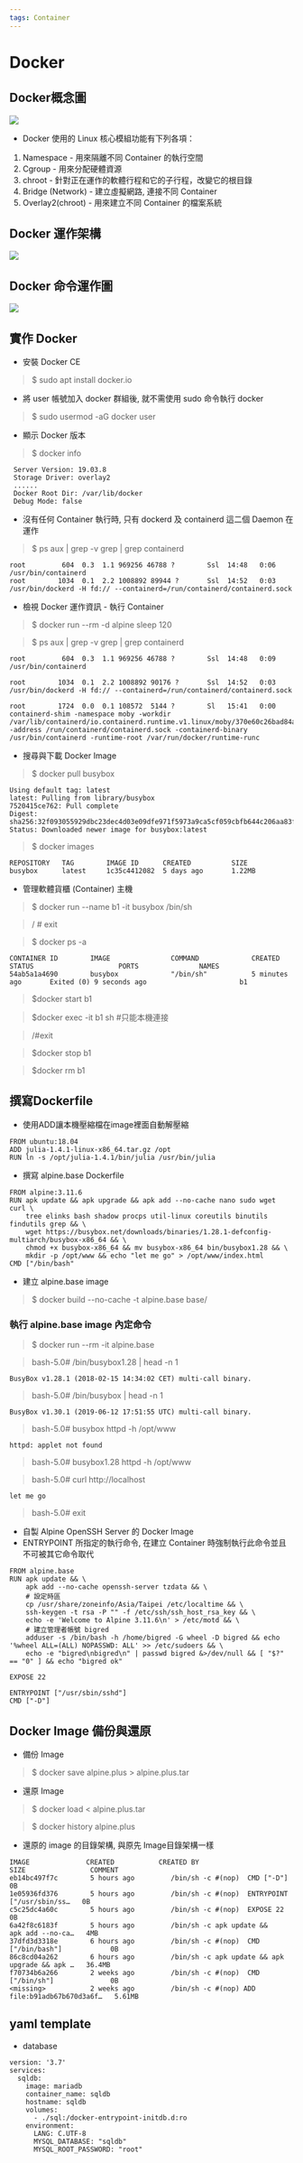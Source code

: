 ```yaml
---
tags: Container
---
```

# Docker
## Docker概念圖
![](https://i.imgur.com/DLpqRA0.png)
- Docker 使用的 Linux 核心模組功能有下列各項：
1. Namespace - 用來隔離不同 Container 的執行空間
2. Cgroup - 用來分配硬體資源
3. chroot - 針對正在運作的軟體行程和它的子行程，改變它的根目錄
4. Bridge (Network) - 建立虛擬網路, 連接不同 Container 
5. Overlay2(chroot) - 用來建立不同 Container 的檔案系統
## Docker  運作架構
![](https://i.imgur.com/GmU7xuH.png)


##  Docker 命令運作圖
![](https://i.imgur.com/8PSmHM0.png)
## 實作 Docker
- 安裝 Docker CE
> $ sudo  apt  install  docker.io
- 將 user 帳號加入 docker 群組後, 就不需使用 sudo 命令執行 docker
> $ sudo  usermod  -aG  docker user
- 顯示 Docker 版本
>$ docker info
```
 Server Version: 19.03.8
 Storage Driver: overlay2
 ......
 Docker Root Dir: /var/lib/docker
 Debug Mode: false
```
- 沒有任何 Container 執行時, 只有 dockerd 及 containerd 這二個 Daemon 在運作
> $ ps aux | grep -v grep | grep containerd
```
root         604  0.3  1.1 969256 46788 ?        Ssl  14:48   0:06 /usr/bin/containerd
root        1034  0.1  2.2 1008892 89944 ?       Ssl  14:52   0:03 /usr/bin/dockerd -H fd:// --containerd=/run/containerd/containerd.sock
```
- 檢視 Docker 運作資訊 - 執行 Container

> $ docker run --rm -d alpine sleep 120

>  $ ps aux | grep -v grep | grep containerd
```
root         604  0.3  1.1 969256 46788 ?        Ssl  14:48   0:09 /usr/bin/containerd

root        1034  0.1  2.2 1008892 90176 ?       Ssl  14:52   0:03 /usr/bin/dockerd -H fd:// --containerd=/run/containerd/containerd.sock

root        1724  0.0  0.1 108572  5144 ?        Sl   15:41   0:00 containerd-shim -namespace moby -workdir /var/lib/containerd/io.containerd.runtime.v1.linux/moby/370e60c26bad84ada53e6ee55ece894d22a31aabb160de1ab9f26994e89c7a12 -address /run/containerd/containerd.sock -containerd-binary /usr/bin/containerd -runtime-root /var/run/docker/runtime-runc
```
- 搜尋與下載 Docker Image
> $ docker pull busybox
```
Using default tag: latest
latest: Pulling from library/busybox
7520415ce762: Pull complete 
Digest: sha256:32f093055929dbc23dec4d03e09dfe971f5973a9ca5cf059cbfb644c206aa83f
Status: Downloaded newer image for busybox:latest
```
> $ docker images
```
REPOSITORY   TAG        IMAGE ID      CREATED          SIZE
busybox      latest     1c35c4412082  5 days ago       1.22MB
```
- 管理軟體貨櫃 (Container) 主機
>$ docker run --name b1 -it busybox /bin/sh

>/ # exit

>$ docker ps -a
```
CONTAINER ID        IMAGE               COMMAND             CREATED             STATUS                     PORTS               NAMES
54ab5a1a4690        busybox             "/bin/sh"           5 minutes ago       Exited (0) 9 seconds ago                       b1
```
>$docker start b1

>$docker exec -it b1 sh      #只能本機連接

>/#exit

>$docker stop b1

> $docker rm b1
## 撰寫Dockerfile
- 使用ADD讓本機壓縮檔在image裡面自動解壓縮
``` 
FROM ubuntu:18.04
ADD julia-1.4.1-linux-x86_64.tar.gz /opt
RUN ln -s /opt/julia-1.4.1/bin/julia /usr/bin/julia
```
- 撰寫 alpine.base Dockerfile
```
FROM alpine:3.11.6
RUN apk update && apk upgrade && apk add --no-cache nano sudo wget curl \
    tree elinks bash shadow procps util-linux coreutils binutils findutils grep && \
    wget https://busybox.net/downloads/binaries/1.28.1-defconfig-multiarch/busybox-x86_64 && \
    chmod +x busybox-x86_64 && mv busybox-x86_64 bin/busybox1.28 && \
    mkdir -p /opt/www && echo "let me go" > /opt/www/index.html
CMD ["/bin/bash"
```
- 建立 alpine.base image
>$ docker build --no-cache  -t alpine.base base/
### 執行 alpine.base image 內定命令
> $ docker run --rm -it alpine.base

> bash-5.0# /bin/busybox1.28 | head -n 1
```
BusyBox v1.28.1 (2018-02-15 14:34:02 CET) multi-call binary.
```
>bash-5.0# /bin/busybox | head -n 1
```
BusyBox v1.30.1 (2019-06-12 17:51:55 UTC) multi-call binary.
```
>bash-5.0# busybox httpd -h /opt/www
```
httpd: applet not found
```
>bash-5.0# busybox1.28 httpd -h /opt/www

>bash-5.0# curl http://localhost
```
let me go
```
>bash-5.0# exit
- 自製 Alpine OpenSSH Server 的 Docker Image
- ENTRYPOINT 所指定的執行命令, 在建立 Container 時強制執行此命令並且不可被其它命令取代
```
FROM alpine.base
RUN apk update && \
    apk add --no-cache openssh-server tzdata && \
    # 設定時區
    cp /usr/share/zoneinfo/Asia/Taipei /etc/localtime && \
    ssh-keygen -t rsa -P "" -f /etc/ssh/ssh_host_rsa_key && \
    echo -e 'Welcome to Alpine 3.11.6\n' > /etc/motd && \ 
    # 建立管理者帳號 bigred   
    adduser -s /bin/bash -h /home/bigred -G wheel -D bigred && echo '%wheel ALL=(ALL) NOPASSWD: ALL' >> /etc/sudoers && \
    echo -e "bigred\nbigred\n" | passwd bigred &>/dev/null && [ "$?" == "0" ] && echo "bigred ok"
 
EXPOSE 22
 
ENTRYPOINT ["/usr/sbin/sshd"]
CMD ["-D"] 
```
## Docker Image 備份與還原
- 備份 Image 
> $ docker save alpine.plus > alpine.plus.tar
- 還原 Image
>$ docker load < alpine.plus.tar

>$ docker history alpine.plus
- 還原的 image 的目錄架構, 與原先 Image目錄架構一樣
```
IMAGE              CREATED           CREATED BY                                      SIZE                COMMENT
eb14bc497f7c        5 hours ago         /bin/sh -c #(nop)  CMD ["-D"]                   0B                  
1e05936fd376        5 hours ago         /bin/sh -c #(nop)  ENTRYPOINT ["/usr/sbin/ss…   0B                  
c5c25dc4a60c        5 hours ago         /bin/sh -c #(nop)  EXPOSE 22                    0B                  
6a42f8c6183f        5 hours ago         /bin/sh -c apk update &&     apk add --no-ca…   4MB                 
37dfd3d3318e        6 hours ago         /bin/sh -c #(nop)  CMD ["/bin/bash"]            0B                  
86c8cd04a262        6 hours ago         /bin/sh -c apk update && apk upgrade && apk …   36.4MB              
f70734b6a266        2 weeks ago         /bin/sh -c #(nop)  CMD ["/bin/sh"]              0B                  
<missing>           2 weeks ago         /bin/sh -c #(nop) ADD file:b91adb67b670d3a6f…   5.61MB
```
## yaml template
- database
```yaml=
version: '3.7'
services:
  sqldb:
    image: mariadb
    container_name: sqldb
    hostname: sqldb
    volumes:
      - ./sql:/docker-entrypoint-initdb.d:ro
    environment:
      LANG: C.UTF-8
      MYSQL_DATABASE: "sqldb"
      MYSQL_ROOT_PASSWORD: "root"
```

